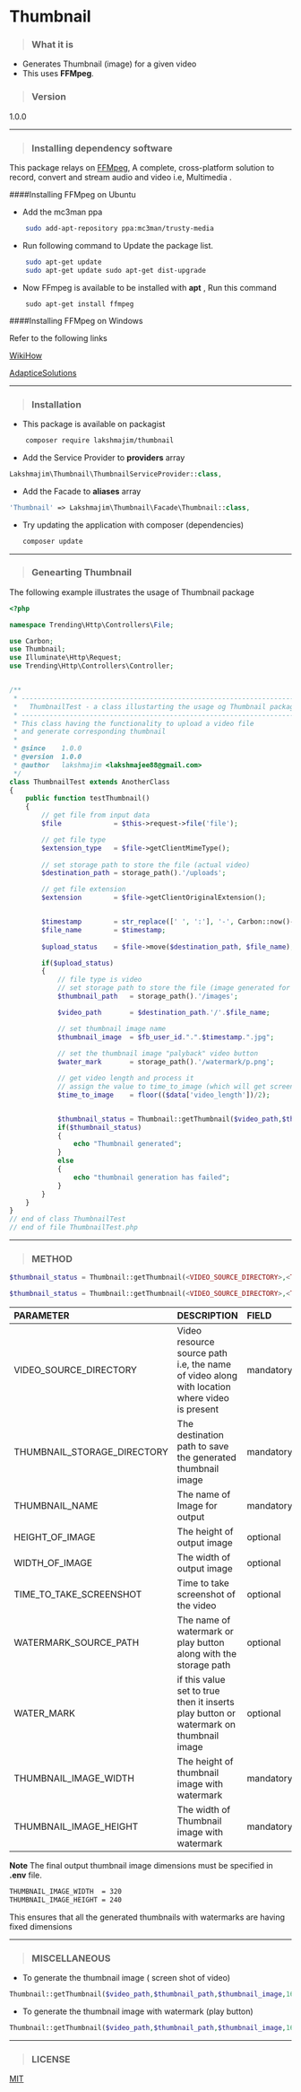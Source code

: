 # Thumbnail

>### What it is

 - Generates Thumbnail (image) for a given video 
 - This uses **FFMpeg**.

>### Version

1.0.0

---
>### Installing dependency software

This package relays on [FFMpeg](https://en.wikipedia.org/wiki/FFmpeg), A complete, cross-platform solution to record, convert and stream audio and video i.e, Multimedia .

####Installing FFMpeg on Ubuntu

- Add the mc3man ppa

```bash
    sudo add-apt-repository ppa:mc3man/trusty-media
```
        
- Run following command to Update the package list. 

```bash
    sudo apt-get update
    sudo apt-get update sudo apt-get dist-upgrade
```
        
- Now FFmpeg is available to be installed with **apt** , Run this command

```terminal
	sudo apt-get install ffmpeg
```


####Installing FFMpeg on Windows

 Refer to the following links
 
 [WikiHow](http://www.wikihow.com/Install-FFmpeg-on-Windows) 

 [AdapticeSolutions](http://adaptivesamples.com/how-to-install-ffmpeg-on-windows/)

        
---
>### Installation

- This package is available on packagist
```bash
    composer require lakshmajim/thumbnail
```
- Add the Service Provider to **providers** array
```php
Lakshmajim\Thumbnail\ThumbnailServiceProvider::class,
```
- Add the Facade to **aliases** array
```php
'Thumbnail' => Lakshmajim\Thumbnail\Facade\Thumbnail::class,
```
- Try updating the application with composer (dependencies)
    ```bash
    composer update
    ```
---
>### Genearting Thumbnail

The following example illustrates the usage of Thumbnail package
```php
<?php 

namespace Trending\Http\Controllers\File;

use Carbon;
use Thumbnail;
use Illuminate\Http\Request;
use Trending\Http\Controllers\Controller;


/**
 * -----------------------------------------------------------------------------
 *   ThumbnailTest - a class illustarting the usage og Thumbnail package 
 * -----------------------------------------------------------------------------
 * This class having the functionality to upload a video file 
 * and generate corresponding thumbnail
 *
 * @since    1.0.0
 * @version  1.0.0
 * @author   lakshmajim <lakshmajee88@gmail.com>
 */
class ThumbnailTest extends AnotherClass
{
	public function testThumbnail()
	{
		// get file from input data
		$file             = $this->request->file('file');

		// get file type
		$extension_type   = $file->getClientMimeType();
		
		// set storage path to store the file (actual video)
		$destination_path = storage_path().'/uploads';

		// get file extension
		$extension        = $file->getClientOriginalExtension();


		$timestamp        = str_replace([' ', ':'], '-', Carbon::now()->toDateTimeString());
		$file_name        = $timestamp;
		
		$upload_status    = $file->move($destination_path, $file_name);	        

		if($upload_status)
		{
			// file type is video
			// set storage path to store the file (image generated for a given video)
			$thumbnail_path   = storage_path().'/images';

			$video_path       = $destination_path.'/'.$file_name;

			// set thumbnail image name
			$thumbnail_image  = $fb_user_id.".".$timestamp.".jpg";
			
			// set the thumbnail image "palyback" video button
			$water_mark       = storage_path().'/watermark/p.png';

			// get video length and process it
			// assign the value to time_to_image (which will get screenshot of video at that specified seconds)
			$time_to_image    = floor(($data['video_length'])/2);


			$thumbnail_status = Thumbnail::getThumbnail($video_path,$thumbnail_path,$thumbnail_image,160,128,$time_to_image,$water_mark,true);		
			if($thumbnail_status)
			{
				echo "Thumbnail generated";
			}
			else
			{
				echo "thumbnail generation has failed";
			}
		}
	}
}
// end of class ThumbnailTest
// end of file ThumbnailTest.php  
```

---
>### METHOD

```php
$thumbnail_status = Thumbnail::getThumbnail(<VIDEO_SOURCE_DIRECTORY>,<THUMBNAIL_STORAGE_DIRECTORY>,<THUMBNAIL_NAME>);
```

```php
$thumbnail_status = Thumbnail::getThumbnail(<VIDEO_SOURCE_DIRECTORY>,<THUMBNAIL_STORAGE_DIRECTORY>,<THUMBNAIL_NAME>,<HEIGHT_OF_IMAGE>,<WIDTH_OF_IMAGE>,<TIME_TO_TAKE_SCREENSHOT>,<WATERMARK_SOURCE_PATH>,<WATER_MARK>);

```

| PARAMETER           | DESCRIPTION                             |FIELD |
|:-------------- |:----------------------------------------|:---|
|VIDEO_SOURCE_DIRECTORY |     Video resource source path i.e, the name of video along with location where video is present|mandatory| 
| THUMBNAIL_STORAGE_DIRECTORY|    The destination path to save the generated thumbnail image|mandatory|
| THUMBNAIL_NAME | The name of Image for output|mandatory|
|HEIGHT_OF_IMAGE           |The height of output image             |  optional|
 | WIDTH_OF_IMAGE|       The width of output image                 |  optional|
| TIME_TO_TAKE_SCREENSHOT    |         Time to take screenshot of the video               | optional|
| WATERMARK_SOURCE_PATH| The name of watermark or play button along with the storage path | optional|
 |WATER_MARK         |     if this value set to true then it inserts play button or watermark on thumbnail image| optional|
|THUMBNAIL_IMAGE_WIDTH|The height of thumbnail image with watermark|mandatory|
|THUMBNAIL_IMAGE_HEIGHT|The width of Thumbnail image with watermark |mandatory|

**Note** The final output thumbnail image dimensions must be specified in **.env** file.
```bash
THUMBNAIL_IMAGE_WIDTH  = 320
THUMBNAIL_IMAGE_HEIGHT = 240
```
This ensures that all the generated thumbnails with watermarks are having fixed dimensions

----
>### MISCELLANEOUS

- To generate the thumbnail image ( screen shot of video)
```php
Thumbnail::getThumbnail($video_path,$thumbnail_path,$thumbnail_image,160,128,$time_to_image,$water_mark,false);
```

- To generate the thumbnail image with watermark (play button)
```php
Thumbnail::getThumbnail($video_path,$thumbnail_path,$thumbnail_image,160,128,$time_to_image,$water_mark,true);
```
----
>### LICENSE

[MIT](https://opensource.org/licenses/MIT)
